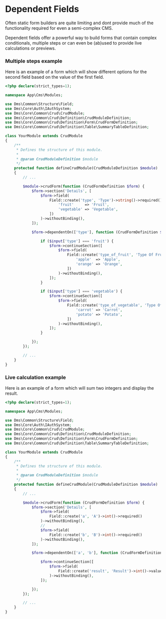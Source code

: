 Dependent Fields
================

Often static form builders are quite limiting and dont provide much of the functionality required for even
a semi-complex CMS. 

Dependent fields offer a powerful way to build forms that contain complex conditionals, multiple steps or
can even be (ab)used to provide live calculations or previews.

### Multiple steps example

Here is an example of a form which will show different options for the second field based on the value of the first field.

```php
<?php declare(strict_types=1);

namespace App\Cms\Modules;

use Dms\Common\Structure\Field;
use Dms\Core\Auth\IAuthSystem;
use Dms\Core\Common\Crud\CrudModule;
use Dms\Core\Common\Crud\Definition\CrudModuleDefinition;
use Dms\Core\Common\Crud\Definition\Form\CrudFormDefinition;
use Dms\Core\Common\Crud\Definition\Table\SummaryTableDefinition;

class YourModule extends CrudModule
{
    /**
     * Defines the structure of this module.
     *
     * @param CrudModuleDefinition $module
     */
    protected function defineCrudModule(CrudModuleDefinition $module)
    {
        // ...

        $module->crudForm(function (CrudFormDefinition $form) {
            $form->section('Details', [
                $form->field(
                    Field::create('type', 'Type')->string()->required()->oneOf([
                        'fruit'     => 'Fruit',
                        'vegetable' => 'Vegetable',
                    ])
                )->withoutBinding(),
            ]);

            $form->dependentOn(['type'], function (CrudFormDefinition $form, array $input) {

                if ($input['type'] === 'fruit') {
                    $form->continueSection([
                        $form->field(
                            Field::create('type_of_fruit', 'Type Of Fruit')->string()->required()->oneOf([
                                'apple'  => 'Apple',
                                'orange' => 'Orange',
                            ])
                        )->withoutBinding(),
                    ]);
                }

                if ($input['type'] === 'vegetable') {
                    $form->continueSection([
                        $form->field(
                            Field::create('type_of_vegetable', 'Type Of Vegetable')->string()->required()->oneOf([
                                'carrot' => 'Carrot',
                                'potato' => 'Potato',
                            ])
                        )->withoutBinding(),
                    ]);
                }

            });
        });

        // ...
    }
}
```

### Live calculation example

Here is an example of a form which will sum two integers and display the result.

```php
<?php declare(strict_types=1);

namespace App\Cms\Modules;

use Dms\Common\Structure\Field;
use Dms\Core\Auth\IAuthSystem;
use Dms\Core\Common\Crud\CrudModule;
use Dms\Core\Common\Crud\Definition\CrudModuleDefinition;
use Dms\Core\Common\Crud\Definition\Form\CrudFormDefinition;
use Dms\Core\Common\Crud\Definition\Table\SummaryTableDefinition;

class YourModule extends CrudModule
{
    /**
     * Defines the structure of this module.
     *
     * @param CrudModuleDefinition $module
     */
    protected function defineCrudModule(CrudModuleDefinition $module)
    {
        // ...

        $module->crudForm(function (CrudFormDefinition $form) {
            $form->section('Details', [
                $form->field(
                    Field::create('a', 'A')->int()->required()
                )->withoutBinding(),
                //
                $form->field(
                    Field::create('b', 'B')->int()->required()
                )->withoutBinding(),
            ]);

            $form->dependentOn(['a', 'b'], function (CrudFormDefinition $form, array $input) {

                $form->continueSection([
                    $form->field(
                        Field::create('result', 'Result')->int()->value($input['a'] + $input['b'])->readonly()
                    )->withoutBinding(),
                ]);

            });
        });

        // ...
    }
}
```